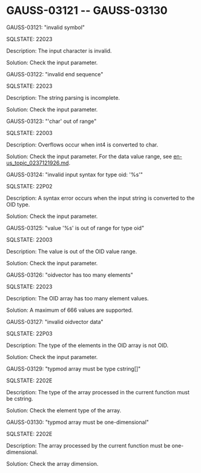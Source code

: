 # GAUSS-03121 -- GAUSS-03130<a name="EN-US_TOPIC_0302073132"></a>

GAUSS-03121: "invalid symbol"

SQLSTATE: 22023

Description: The input character is invalid.

Solution: Check the input parameter.

GAUSS-03122: "invalid end sequence"

SQLSTATE: 22023

Description: The string parsing is incomplete.

Solution: Check the input parameter.

GAUSS-03123: "'char' out of range"

SQLSTATE: 22003

Description: Overflows occur when int4 is converted to char.

Solution: Check the input parameter. For the data value range, see  [en-us\_topic\_0237121926.md](en-us_topic_0237121926.md).

GAUSS-03124: "invalid input syntax for type oid: '%s'"

SQLSTATE: 22P02

Description: A syntax error occurs when the input string is converted to the OID type.

Solution: Check the input parameter.

GAUSS-03125: "value '%s' is out of range for type oid"

SQLSTATE: 22003

Description: The value is out of the OID value range.

Solution: Check the input parameter.

GAUSS-03126: "oidvector has too many elements"

SQLSTATE: 22023

Description: The OID array has too many element values.

Solution: A maximum of 666 values are supported.

GAUSS-03127: "invalid oidvector data"

SQLSTATE: 22P03

Description: The type of the elements in the OID array is not OID.

Solution: Check the input parameter.

GAUSS-03129: "typmod array must be type cstring\[\]"

SQLSTATE: 2202E

Description: The type of the array processed in the current function must be cstring.

Solution: Check the element type of the array.

GAUSS-03130: "typmod array must be one-dimensional"

SQLSTATE: 2202E

Description: The array processed by the current function must be one-dimensional.

Solution: Check the array dimension.

